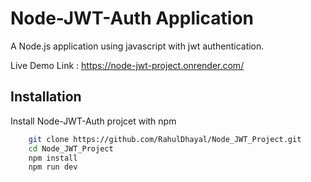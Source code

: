 
# Node-JWT-Auth Application

A Node.js application using javascript with jwt authentication.

Live Demo Link : https://node-jwt-project.onrender.com/


## Installation

Install Node-JWT-Auth projcet with npm

```bash
    git clone https://github.com/RahulDhayal/Node_JWT_Project.git
    cd Node_JWT_Project
    npm install
    npm run dev
```
    
